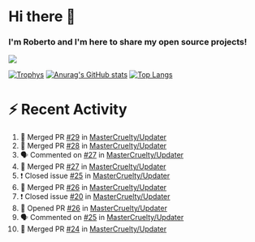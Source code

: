 # Hi there 👋
### I'm Roberto and I'm here to share my open source projects!

<img src="https://komarev.com/ghpvc/?username=mastercruelty&label=Profile views&color=0e75b6"><br>

[![Trophys](https://github-profile-trophy.vercel.app/?username=mastercruelty)](https://github.com/ryo-ma/github-profile-trophy)
[![Anurag's GitHub stats](https://github-readme-stats.vercel.app/api?username=mastercruelty&show_icons=true&theme=tokyonight)](https://github.com/anuraghazra/github-readme-stats)
[![Top Langs](https://github-readme-stats.vercel.app/api/top-langs/?username=mastercruelty&layout=compact)](https://github.com/anuraghazra/github-readme-stats)

# :zap: Recent Activity
<!--START_SECTION:activity-->
1. 🎉 Merged PR [#29](https://github.com/MasterCruelty/Updater/pull/29) in [MasterCruelty/Updater](https://github.com/MasterCruelty/Updater)
2. 🎉 Merged PR [#28](https://github.com/MasterCruelty/Updater/pull/28) in [MasterCruelty/Updater](https://github.com/MasterCruelty/Updater)
3. 🗣 Commented on [#27](https://github.com/MasterCruelty/Updater/issues/27) in [MasterCruelty/Updater](https://github.com/MasterCruelty/Updater)
4. 🎉 Merged PR [#27](https://github.com/MasterCruelty/Updater/pull/27) in [MasterCruelty/Updater](https://github.com/MasterCruelty/Updater)
5. ❗️ Closed issue [#25](https://github.com/MasterCruelty/Updater/issues/25) in [MasterCruelty/Updater](https://github.com/MasterCruelty/Updater)
6. 🎉 Merged PR [#26](https://github.com/MasterCruelty/Updater/pull/26) in [MasterCruelty/Updater](https://github.com/MasterCruelty/Updater)
7. ❗️ Closed issue [#20](https://github.com/MasterCruelty/Updater/issues/20) in [MasterCruelty/Updater](https://github.com/MasterCruelty/Updater)
8. 💪 Opened PR [#26](https://github.com/MasterCruelty/Updater/pull/26) in [MasterCruelty/Updater](https://github.com/MasterCruelty/Updater)
9. 🗣 Commented on [#25](https://github.com/MasterCruelty/Updater/issues/25) in [MasterCruelty/Updater](https://github.com/MasterCruelty/Updater)
10. 🎉 Merged PR [#24](https://github.com/MasterCruelty/Updater/pull/24) in [MasterCruelty/Updater](https://github.com/MasterCruelty/Updater)
<!--END_SECTION:activity-->
